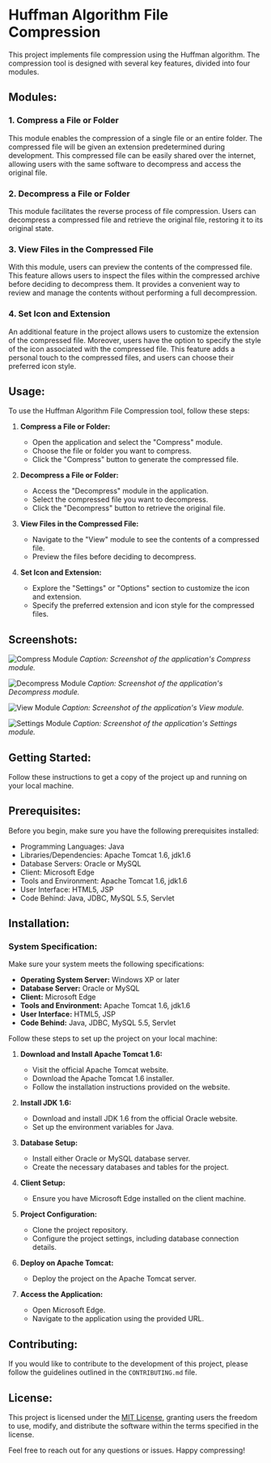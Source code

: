 
# Huffman Algorithm File Compression

This project implements file compression using the Huffman algorithm. The compression tool is designed with several key features, divided into four modules.

## Modules:

### 1. Compress a File or Folder
This module enables the compression of a single file or an entire folder. The compressed file will be given an extension predetermined during development. This compressed file can be easily shared over the internet, allowing users with the same software to decompress and access the original file.

### 2. Decompress a File or Folder
This module facilitates the reverse process of file compression. Users can decompress a compressed file and retrieve the original file, restoring it to its original state.

### 3. View Files in the Compressed File
With this module, users can preview the contents of the compressed file. This feature allows users to inspect the files within the compressed archive before deciding to decompress them. It provides a convenient way to review and manage the contents without performing a full decompression.

### 4. Set Icon and Extension
An additional feature in the project allows users to customize the extension of the compressed file. Moreover, users have the option to specify the style of the icon associated with the compressed file. This feature adds a personal touch to the compressed files, and users can choose their preferred icon style.

## Usage:

To use the Huffman Algorithm File Compression tool, follow these steps:

1. **Compress a File or Folder:**
   - Open the application and select the "Compress" module.
   - Choose the file or folder you want to compress.
   - Click the "Compress" button to generate the compressed file.

2. **Decompress a File or Folder:**
   - Access the "Decompress" module in the application.
   - Select the compressed file you want to decompress.
   - Click the "Decompress" button to retrieve the original file.

3. **View Files in the Compressed File:**
   - Navigate to the "View" module to see the contents of a compressed file.
   - Preview the files before deciding to decompress.

4. **Set Icon and Extension:**
   - Explore the "Settings" or "Options" section to customize the icon and extension.
   - Specify the preferred extension and icon style for the compressed files.

## Screenshots:

![Compress Module](/screenshots/compress_module.png)
*Caption: Screenshot of the application's Compress module.*

![Decompress Module](/screenshots/decompress_module.png)
*Caption: Screenshot of the application's Decompress module.*

![View Module](/screenshots/view_module.png)
*Caption: Screenshot of the application's View module.*

![Settings Module](/screenshots/settings_module.png)
*Caption: Screenshot of the application's Settings module.*

## Getting Started:

Follow these instructions to get a copy of the project up and running on your local machine.

## Prerequisites:

Before you begin, make sure you have the following prerequisites installed:

- Programming Languages: Java
- Libraries/Dependencies: Apache Tomcat 1.6, jdk1.6
- Database Servers: Oracle or MySQL
- Client: Microsoft Edge
- Tools and Environment: Apache Tomcat 1.6, jdk1.6
- User Interface: HTML5, JSP 
- Code Behind: Java, JDBC, MySQL 5.5, Servlet

## Installation:

### System Specification:

Make sure your system meets the following specifications:

- **Operating System Server:** Windows XP or later
- **Database Server:** Oracle or MySQL
- **Client:** Microsoft Edge
- **Tools and Environment:** Apache Tomcat 1.6, jdk1.6
- **User Interface:** HTML5, JSP 
- **Code Behind:** Java, JDBC, MySQL 5.5, Servlet

Follow these steps to set up the project on your local machine:

1. **Download and Install Apache Tomcat 1.6:**
   - Visit the official Apache Tomcat website.
   - Download the Apache Tomcat 1.6 installer.
   - Follow the installation instructions provided on the website.

2. **Install JDK 1.6:**
   - Download and install JDK 1.6 from the official Oracle website.
   - Set up the environment variables for Java.

3. **Database Setup:**
   - Install either Oracle or MySQL database server.
   - Create the necessary databases and tables for the project.

4. **Client Setup:**
   - Ensure you have Microsoft Edge installed on the client machine.

5. **Project Configuration:**
   - Clone the project repository.
   - Configure the project settings, including database connection details.

6. **Deploy on Apache Tomcat:**
   - Deploy the project on the Apache Tomcat server.

7. **Access the Application:**
   - Open Microsoft Edge.
   - Navigate to the application using the provided URL.


## Contributing:

If you would like to contribute to the development of this project, please follow the guidelines outlined in the `CONTRIBUTING.md` file.

## License:

This project is licensed under the [MIT License](LICENSE), granting users the freedom to use, modify, and distribute the software within the terms specified in the license.

Feel free to reach out for any questions or issues. Happy compressing!
